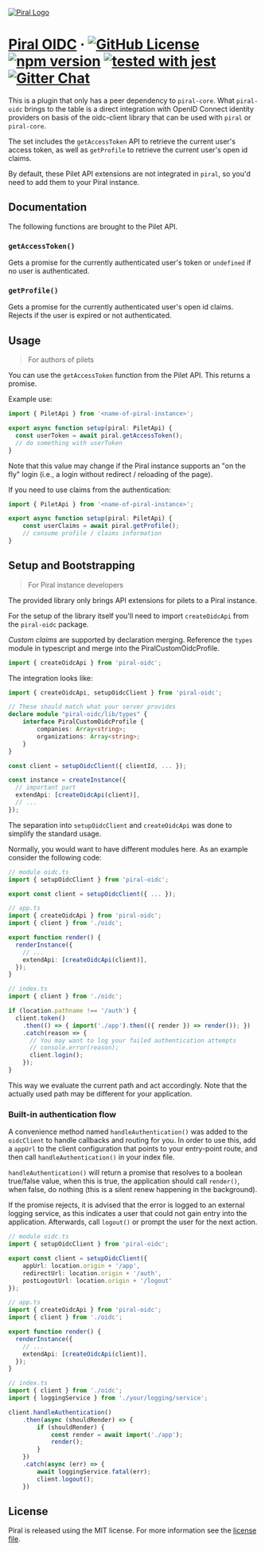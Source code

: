 [![Piral Logo](https://github.com/smapiot/piral/raw/master/docs/assets/logo.png)](https://piral.io)

# [Piral OIDC](https://piral.io) &middot; [![GitHub License](https://img.shields.io/badge/license-MIT-blue.svg)](https://github.com/smapiot/piral/blob/master/LICENSE) [![npm version](https://img.shields.io/npm/v/piral-oidc.svg?style=flat)](https://www.npmjs.com/package/piral-oidc) [![tested with jest](https://img.shields.io/badge/tested_with-jest-99424f.svg)](https://jestjs.io) [![Gitter Chat](https://badges.gitter.im/gitterHQ/gitter.png)](https://gitter.im/piral-io/community)

This is a plugin that only has a peer dependency to `piral-core`. What `piral-oidc` brings to the table is a direct integration with OpenID Connect identity providers on basis of the oidc-client library that can be used with `piral` or `piral-core`.

The set includes the `getAccessToken` API to retrieve the current user's access token, as well as `getProfile` to retrieve the current user's open id claims.

By default, these Pilet API extensions are not integrated in `piral`, so you'd need to add them to your Piral instance.

## Documentation

The following functions are brought to the Pilet API.

### `getAccessToken()`

Gets a promise for the currently authenticated user's token or `undefined` if no user is authenticated.

### `getProfile()`

Gets a promise for the currently authenticated user's open id claims. Rejects if the user is expired or not authenticated.

## Usage

> For authors of pilets

You can use the `getAccessToken` function from the Pilet API. This returns a promise.

Example use:

```ts
import { PiletApi } from '<name-of-piral-instance>';

export async function setup(piral: PiletApi) {
  const userToken = await piral.getAccessToken();
  // do something with userToken
}
```

Note that this value may change if the Piral instance supports an "on the fly" login (i.e., a login without redirect / reloading of the page).

If you need to use claims from the authentication:

```ts
import { PiletApi } from '<name-of-piral-instance>';

export async function setup(piral: PiletApi) {
    const userClaims = await piral.getProfile();
    // consume profile / claims information
}
```

## Setup and Bootstrapping

> For Piral instance developers

The provided library only brings API extensions for pilets to a Piral instance.

For the setup of the library itself you'll need to import `createOidcApi` from the `piral-oidc` package.

*Custom claims* are supported by declaration merging. Reference the `types` module in typescript and
merge into the PiralCustomOidcProfile.

```ts
import { createOidcApi } from 'piral-oidc';
```

The integration looks like:

```ts
import { createOidcApi, setupOidcClient } from 'piral-oidc';

// These should match what your server provides
declare module "piral-oidc/lib/types" {
    interface PiralCustomOidcProfile {
        companies: Array<string>;
        organizations: Array<string>;
    }
}

const client = setupOidcClient({ clientId, ... });

const instance = createInstance({
  // important part
  extendApi: [createOidcApi(client)],
  // ...
});
```

The separation into `setupOidcClient` and `createOidcApi` was done to simplify the standard usage.

Normally, you would want to have different modules here. As an example consider the following code:

```ts
// module oidc.ts
import { setupOidcClient } from 'piral-oidc';

export const client = setupOidcClient({ ... });

// app.ts
import { createOidcApi } from 'piral-oidc';
import { client } from './oidc';

export function render() {
  renderInstance({
    // ...
    extendApi: [createOidcApi(client)],
  });
}

// index.ts
import { client } from './oidc';

if (location.pathname !== '/auth') {
  client.token()
    .then(() => { import('./app').then(({ render }) => render()); })
    .catch(reason => { 
      // You may want to log your failed authentication attempts
      // console.error(reason); 
      client.login();
    });
}
```

This way we evaluate the current path and act accordingly. Note that the actually used path may be different for your application.

### Built-in authentication flow

A convenience method named `handleAuthentication()` was added to the `oidcClient` to
handle callbacks and routing for you. In order to use this, add a `appUrl` to the
client configuration that points to your entry-point route, and then call `handleAuthentication()` in your index file.

`handleAuthentication()` will return a promise that resolves to a boolean true/false
value, when this is true, the application should call `render()`, when false, do nothing (this is a silent renew happening in the background). 

If the promise rejects, it is advised that the error is logged to an external logging service, as this indicates a user that could not gain entry into the application. Afterwards, call `logout()` or prompt the user for the next action.

```typescript
// module oidc.ts
import { setupOidcClient } from 'piral-oidc';

export const client = setupOidcClient({
    appUrl: location.origin + '/app',
    redirectUrl: location.origin + '/auth',
    postLogoutUrl: location.origin + '/logout'
});

// app.ts
import { createOidcApi } from 'piral-oidc';
import { client } from './oidc';

export function render() {
  renderInstance({
    // ...
    extendApi: [createOidcApi(client)],
  });
}

// index.ts
import { client } from './oidc';
import { loggingService } from './your/logging/service';

client.handleAuthentication()
    .then(async (shouldRender) => {
        if (shouldRender) {
            const render = await import('./app');
            render();
        }
    })
    .catch(async (err) => {
        await loggingService.fatal(err);
        client.logout();
    })
```

## License

Piral is released using the MIT license. For more information see the [license file](./LICENSE).

